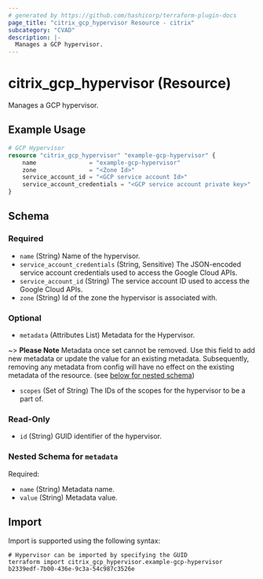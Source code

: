 ```yaml
---
# generated by https://github.com/hashicorp/terraform-plugin-docs
page_title: "citrix_gcp_hypervisor Resource - citrix"
subcategory: "CVAD"
description: |-
  Manages a GCP hypervisor.
---
```


# citrix_gcp_hypervisor (Resource)

Manages a GCP hypervisor.

## Example Usage

```terraform
# GCP Hypervisor
resource "citrix_gcp_hypervisor" "example-gcp-hypervisor" {
    name               = "example-gcp-hypervisor"
    zone               = "<Zone Id>"
    service_account_id = "<GCP service account Id>"
    service_account_credentials = "<GCP service account private key>"
}
```

<!-- schema generated by tfplugindocs -->
## Schema

### Required

- `name` (String) Name of the hypervisor.
- `service_account_credentials` (String, Sensitive) The JSON-encoded service account credentials used to access the Google Cloud APIs.
- `service_account_id` (String) The service account ID used to access the Google Cloud APIs.
- `zone` (String) Id of the zone the hypervisor is associated with.

### Optional

- `metadata` (Attributes List) Metadata for the Hypervisor.

~> **Please Note** Metadata once set cannot be removed. Use this field to add new metadata or update the value for an existing metadata. Subsequently, removing any metadata from config will have no effect on the existing metadata of the resource. (see [below for nested schema](#nestedatt--metadata))
- `scopes` (Set of String) The IDs of the scopes for the hypervisor to be a part of.

### Read-Only

- `id` (String) GUID identifier of the hypervisor.

<a id="nestedatt--metadata"></a>
### Nested Schema for `metadata`

Required:

- `name` (String) Metadata name.
- `value` (String) Metadata value.

## Import

Import is supported using the following syntax:

```shell
# Hypervisor can be imported by specifying the GUID
terraform import citrix_gcp_hypervisor.example-gcp-hypervisor b2339edf-7b00-436e-9c3a-54c987c3526e
```